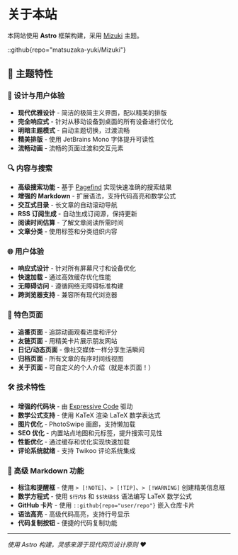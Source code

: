 # 关于本站

本网站使用 **Astro** 框架构建，采用 [Mizuki](https://github.com/matsuzaka-yuki/mizuki) 主题。

::github{repo="matsuzaka-yuki/Mizuki"}

## 🌟 主题特性

### 🎨 设计与用户体验
- **现代优雅设计** - 简洁的极简主义界面，配以精美的排版
- **完全响应式** - 针对从移动设备到桌面的所有设备进行优化
- **明暗主题模式** - 自动主题切换，过渡流畅
- **精美排版** - 使用 JetBrains Mono 字体提升可读性
- **流畅动画** - 流畅的页面过渡和交互元素

### 🔍 内容与搜索
- **高级搜索功能** - 基于 [Pagefind](https://pagefind.app/) 实现快速准确的搜索结果
- **增强的 Markdown** - 扩展语法，支持代码高亮和数学公式
- **交互式目录** - 长文章的自动滚动导航
- **RSS 订阅生成** - 自动生成订阅源，保持更新
- **阅读时间估算** - 了解文章阅读所需时间
- **文章分类** - 使用标签和分类组织内容

### 🌐 用户体验
- **响应式设计** - 针对所有屏幕尺寸和设备优化
- **快速加载** - 通过高效缓存优化性能
- **无障碍访问** - 遵循网络无障碍标准构建
- **跨浏览器支持** - 兼容所有现代浏览器

### 📱 特色页面
- **追番页面** - 追踪动画观看进度和评分
- **友链页面** - 用精美卡片展示朋友网站
- **日记/动态页面** - 像社交媒体一样分享生活瞬间
- **归档页面** - 所有文章的有序时间线视图
- **关于页面** - 可自定义的个人介绍（就是本页面！）

### 🛠 技术特性
- **增强的代码块** - 由 [Expressive Code](https://expressive-code.com/) 驱动
- **数学公式支持** - 使用 KaTeX 渲染 LaTeX 数学表达式
- **图片优化** - PhotoSwipe 画廊，支持懒加载
- **SEO 优化** - 内置站点地图和元标签，提升搜索可见性
- **性能优化** - 通过缓存和优化实现快速加载
- **评论系统就绪** - 支持 Twikoo 评论系统集成

### 🎯 高级 Markdown 功能
- **标注和提醒框** - 使用 `> [!NOTE]`、`> [!TIP]`、`> [!WARNING]` 创建精美信息框
- **数学方程式** - 使用 `$行内$` 和 `$$块级$$` 语法编写 LaTeX 数学公式
- **GitHub 卡片** - 使用 `::github{repo="user/repo"}` 嵌入仓库卡片
- **语法高亮** - 高级代码高亮，支持行号显示
- **代码复制按钮** - 便捷的代码复制功能

---

*使用 Astro 构建，灵感来源于现代网页设计原则 ❤️*